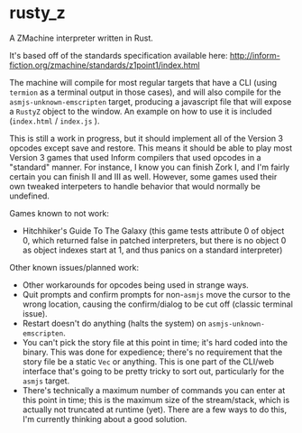 # rusty_z

A ZMachine interpreter written in Rust.

It's based off of the standards specification available here: http://inform-fiction.org/zmachine/standards/z1point1/index.html

The machine will compile for most regular targets that have a CLI (using `termion` as a terminal output in those cases), and will also compile for the `asmjs-unknown-emscripten` target, producing a javascript file that will expose a `RustyZ` object to the window. An example on how to use it is included (`index.html` / `index.js` ).

This is still a work in progress, but it should implement all of the Version 3 opcodes except save and restore. This means it should be able to play most Version 3 games that used Inform compilers that used opcodes in a "standard" manner. For instance, I know you can finish Zork I, and I'm fairly certain you can finish II and III as well. However, some games used their own tweaked interpeters to handle behavior that would normally be undefined.

Games known to not work:
* Hitchhiker's Guide To The Galaxy (this game tests attribute 0 of object 0, which returned false in patched interpreters, but there is no object 0 as object indexes start at 1, and thus panics on a standard interpreter)

Other known issues/planned work:

* Other workarounds for opcodes being used in strange ways.
* Quit prompts and confirm prompts for non-`asmjs` move the cursor to the wrong location, causing the confirm/dialog to be cut off (classic terminal issue).
* Restart doesn't do anything (halts the system) on `asmjs-unknown-emscripten`. 
* You can't pick the story file at this point in time; it's hard coded into the binary. This was done for expedience; there's no requirement that the story file be a static `Vec` or anything. This is one part of the CLI/web interface that's going to be pretty tricky to sort out, particularly for the `asmjs` target.
* There's technically a maximum number of commands you can enter at this point in time; this is the maximum size of the stream/stack, which is actually not truncated at runtime (yet). There are a few ways to do this, I'm currently thinking about a good solution.



